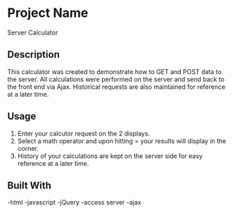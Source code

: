 # Project Name

Server Calculator

## Description

This calculator was created to demonstrate how to GET and POST data to the server. All calculations were performed on the server and send back to the front end via Ajax. Historical requests are also maintained for reference at a later time. 

## Usage

1. Enter your calcutor request on the 2 displays.
2. Select a math operator and upon hitting = your results will display in the corner.
3. History of your calculations are kept on the server side for easy reference at a later time.

## Built With

-html
-javascript
-jQuery
-access server
-ajax


